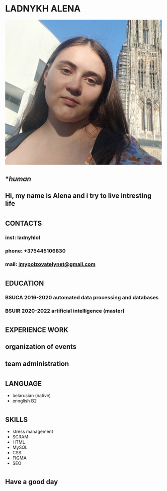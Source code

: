 # **LADNYKH ALENA**
![Alena](izi.jpg "im")
 ## **human* 
## Hi, my name is Alena and i try to live intresting life 

#
## **CONTACTS**

### **inst:** ladnyhlol
### **phone:** +375445106830
### **mail:** imypolzovatelynet@gmail.com
#
## **EDUCATION**
### **BSUCA** 2016-2020 automated data processing and databases 
### **BSUIR**  2020-2022 artificial intelligence (master)
#
## **EXPERIENCE WORK**

## organization of events
## team administration
#

## **LANGUAGE**
* belarusian (native)
* ennglish B2
#

## **SKILLS**
* stress management
* SCRAM
* HTML
* MySQL
* CSS
* FIGMA            
* SEO
#
## Have a good day